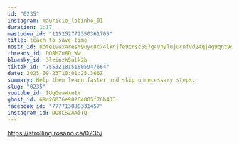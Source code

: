 ```yaml
---
id: "0235"
instagram: mauricio_lobinho_01
duration: 1:17
mastodon_id: "115252772350361705"
title: teach to save time
nostr_id: note1vux4resm9uyc8c74lknjfe9crsc507g4vh9lujucnfvd24qj4g9qnt9qfp
threads_id: DO8MZu8D_Ww
bluesky_id: 3lzinzh5ulk2b
tiktok_id: "7553218151605947664"
date: 2025-09-23T10:01:25.366Z
summary: Help them learn faster and skip unnecessary steps.
slug: "0235"
youtube_id: IUqGwaWxe1Y
ghost_id: 68d26076e90264005f76b433
facebook_id: "777713888331457"
instagram_id: DO8LSZAAiTQ
---
```

https://strolling.rosano.ca/0235/
